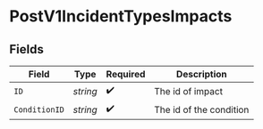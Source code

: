 # PostV1IncidentTypesImpacts


## Fields

| Field                   | Type                    | Required                | Description             |
| ----------------------- | ----------------------- | ----------------------- | ----------------------- |
| `ID`                    | *string*                | :heavy_check_mark:      | The id of impact        |
| `ConditionID`           | *string*                | :heavy_check_mark:      | The id of the condition |